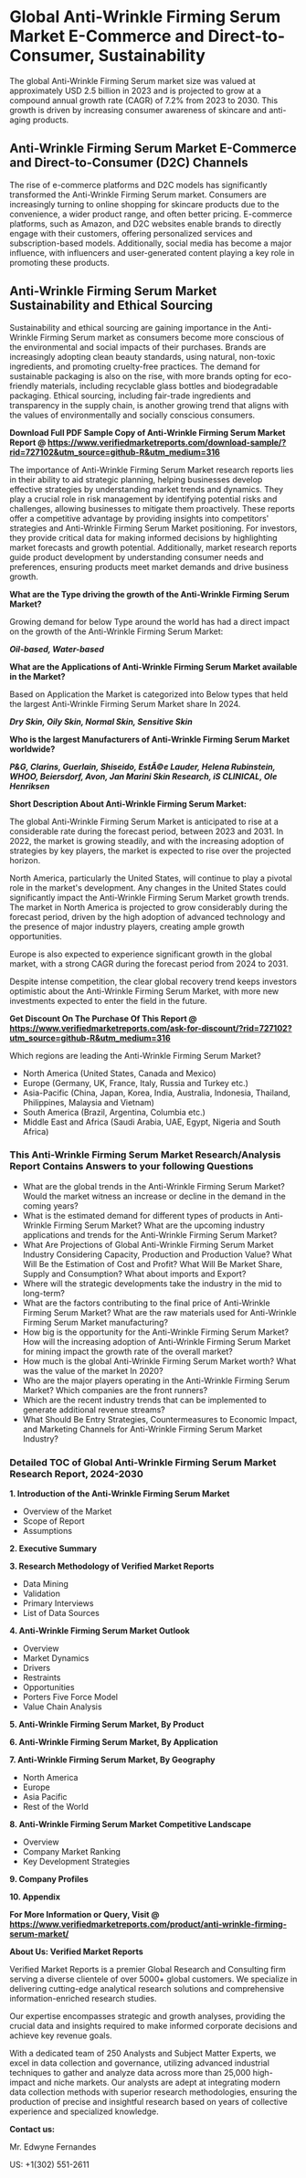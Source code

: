 <h1>Global Anti-Wrinkle Firming Serum Market E-Commerce and Direct-to-Consumer, Sustainability</h1><p class=""><p>The global Anti-Wrinkle Firming Serum market size was valued at approximately USD 2.5 billion in 2023 and is projected to grow at a compound annual growth rate (CAGR) of 7.2% from 2023 to 2030. This growth is driven by increasing consumer awareness of skincare and anti-aging products.</p><h2>Anti-Wrinkle Firming Serum Market E-Commerce and Direct-to-Consumer (D2C) Channels</h2><p>The rise of e-commerce platforms and D2C models has significantly transformed the Anti-Wrinkle Firming Serum market. Consumers are increasingly turning to online shopping for skincare products due to the convenience, a wider product range, and often better pricing. E-commerce platforms, such as Amazon, and D2C websites enable brands to directly engage with their customers, offering personalized services and subscription-based models. Additionally, social media has become a major influence, with influencers and user-generated content playing a key role in promoting these products.</p><h2>Anti-Wrinkle Firming Serum Market Sustainability and Ethical Sourcing</h2><p>Sustainability and ethical sourcing are gaining importance in the Anti-Wrinkle Firming Serum market as consumers become more conscious of the environmental and social impacts of their purchases. Brands are increasingly adopting clean beauty standards, using natural, non-toxic ingredients, and promoting cruelty-free practices. The demand for sustainable packaging is also on the rise, with more brands opting for eco-friendly materials, including recyclable glass bottles and biodegradable packaging. Ethical sourcing, including fair-trade ingredients and transparency in the supply chain, is another growing trend that aligns with the values of environmentally and socially conscious consumers.</p></p><p class=""><strong>Download Full PDF Sample Copy of Anti-Wrinkle Firming Serum Market Report @ <a href="https://www.verifiedmarketreports.com/download-sample/?rid=727102&utm_source=github-R&utm_medium=316" target="_blank">https://www.verifiedmarketreports.com/download-sample/?rid=727102&utm_source=github-R&utm_medium=316</a></strong></p><p>The importance of&nbsp;Anti-Wrinkle Firming Serum Market research reports lies in their ability to aid strategic planning, helping businesses develop effective strategies by understanding market trends and dynamics. They play a crucial role in risk management by identifying potential risks and challenges, allowing businesses to mitigate them proactively. These reports offer a competitive advantage by providing insights into competitors' strategies and Anti-Wrinkle Firming Serum Market positioning. For investors, they provide critical data for making informed decisions by highlighting market forecasts and growth potential. Additionally, market research reports guide product development by understanding consumer needs and preferences, ensuring products meet market demands and drive business growth.</p><p><strong>What are the&nbsp;Type driving the growth of the Anti-Wrinkle Firming Serum Market?</strong></p><p id="" class="">Growing demand for below Type around the world has had a direct impact on the growth of the Anti-Wrinkle Firming Serum Market:</p><p class=""><em><strong>Oil-based, Water-based</strong></em></p><p class=""><strong>What are the&nbsp;Applications&nbsp;of Anti-Wrinkle Firming Serum Market available in the Market?</strong></p><p id="" class="">Based on Application the Market is categorized into Below types that held the largest Anti-Wrinkle Firming Serum Market share In 2024.</p><p class=""><em><strong>Dry Skin, Oily Skin, Normal Skin, Sensitive Skin</strong></em></p><p class=""><strong>Who is the largest Manufacturers of Anti-Wrinkle Firming Serum Market worldwide?</strong></p><p><em><strong>P&G, Clarins, Guerlain, Shiseido, EstÃ©e Lauder, Helena Rubinstein, WHOO, Beiersdorf, Avon, Jan Marini Skin Research, iS CLINICAL, Ole Henriksen</strong></em></p><p id="" class=""><strong>Short Description About Anti-Wrinkle Firming Serum Market:</strong></p><p>The global Anti-Wrinkle Firming Serum Market is anticipated to rise at a considerable rate during the forecast period, between 2023 and 2031. In 2022, the market is growing steadily, and with the increasing adoption of strategies by key players, the market is expected to rise over the projected horizon.</p><p>North America, particularly the United States, will continue to play a pivotal role in the market's development. Any changes in the United States could significantly impact the Anti-Wrinkle Firming Serum Market growth trends. The market in North America is projected to grow considerably during the forecast period, driven by the high adoption of advanced technology and the presence of major industry players, creating ample growth opportunities.</p><p>Europe is also expected to experience significant growth in the global market, with a strong CAGR during the forecast period from 2024 to 2031.</p><p>Despite intense competition, the clear global recovery trend keeps investors optimistic about the Anti-Wrinkle Firming Serum Market, with more new investments expected to enter the field in the future.</p><p id="" class=""><strong>Get Discount On The Purchase Of This Report @ <a href="https://www.verifiedmarketreports.com/ask-for-discount/?rid=727102?utm_source=github-R&utm_medium=316" target="_blank">https://www.verifiedmarketreports.com/ask-for-discount/?rid=727102?utm_source=github-R&utm_medium=316</a></strong></p><p class="">Which regions are leading the Anti-Wrinkle Firming Serum Market?</p><ul><li>North America (United States, Canada and Mexico)</li><li>Europe (Germany, UK, France, Italy, Russia and Turkey etc.)</li><li>Asia-Pacific (China, Japan, Korea, India, Australia, Indonesia, Thailand, Philippines, Malaysia and Vietnam)</li><li>South America (Brazil, Argentina, Columbia etc.)</li><li>Middle East and Africa (Saudi Arabia, UAE, Egypt, Nigeria and South Africa)</li></ul><h3 id="" class="">This Anti-Wrinkle Firming Serum Market Research/Analysis Report Contains Answers to your following Questions</h3><ul><li>What are the global trends in the Anti-Wrinkle Firming Serum Market? Would the market witness an increase or decline in the demand in the coming years?</li><li>What is the estimated demand for different types of products in Anti-Wrinkle Firming Serum Market? What are the upcoming industry applications and trends for the Anti-Wrinkle Firming Serum Market?</li><li>What Are Projections of Global Anti-Wrinkle Firming Serum Market Industry Considering Capacity, Production and Production Value? What Will Be the Estimation of Cost and Profit? What Will Be Market Share, Supply and Consumption? What about imports and Export?</li><li>Where will the strategic developments take the industry in the mid to long-term?</li><li>What are the factors contributing to the final price of Anti-Wrinkle Firming Serum Market? What are the raw materials used for Anti-Wrinkle Firming Serum Market manufacturing?</li><li>How big is the opportunity for the Anti-Wrinkle Firming Serum Market? How will the increasing adoption of Anti-Wrinkle Firming Serum Market for mining impact the growth rate of the overall market?</li><li>How much is the global Anti-Wrinkle Firming Serum Market worth? What was the value of the market In 2020?</li><li>Who are the major players operating in the Anti-Wrinkle Firming Serum Market? Which companies are the front runners?</li><li>Which are the recent industry trends that can be implemented to generate additional revenue streams?</li><li>What Should Be Entry Strategies, Countermeasures to Economic Impact, and Marketing Channels for Anti-Wrinkle Firming Serum Market Industry?</li></ul><h3 id="" class="">Detailed TOC of Global Anti-Wrinkle Firming Serum Market Research Report, 2024-2030</h3><p id="" class=""><strong>1. Introduction of the Anti-Wrinkle Firming Serum Market</strong></p><ul><li>Overview of the Market</li><li>Scope of Report</li><li>Assumptions</li></ul><p id="" class=""><strong>2. Executive Summary</strong></p><p id="" class=""><strong>3. Research Methodology of Verified Market Reports</strong></p><ul><li>Data Mining</li><li>Validation</li><li>Primary Interviews</li><li>List of Data Sources</li></ul><p id="" class=""><strong>4. Anti-Wrinkle Firming Serum Market Outlook</strong></p><ul><li>Overview</li><li>Market Dynamics</li><li>Drivers</li><li>Restraints</li><li>Opportunities</li><li>Porters Five Force Model</li><li>Value Chain Analysis</li></ul><p id="" class=""><strong>5. Anti-Wrinkle Firming Serum Market, By Product</strong></p><p id="" class=""><strong>6. Anti-Wrinkle Firming Serum Market, By Application</strong></p><p id="" class=""><strong>7. Anti-Wrinkle Firming Serum Market, By Geography</strong></p><ul><li>North America</li><li>Europe</li><li>Asia Pacific</li><li>Rest of the World</li></ul><p id="" class=""><strong>8. Anti-Wrinkle Firming Serum Market Competitive Landscape</strong></p><ul><li>Overview</li><li>Company Market Ranking</li><li>Key Development Strategies</li></ul><p id="" class=""><strong>9. Company Profiles</strong></p><p id="" class=""><strong>10. Appendix</strong></p><p id="" class=""><strong>For More Information or Query, Visit @ <a href="https://www.verifiedmarketreports.com/product/anti-wrinkle-firming-serum-market/" target="_blank">https://www.verifiedmarketreports.com/product/anti-wrinkle-firming-serum-market/</a></strong></p><p id="" class=""><strong>About Us: Verified Market Reports</strong></p><p id="" class="">Verified Market Reports is a premier Global Research and Consulting firm serving a diverse clientele of over 5000+ global customers. We specialize in delivering cutting-edge analytical research solutions and comprehensive information-enriched research studies.</p><p id="" class="">Our expertise encompasses strategic and growth analyses, providing the crucial data and insights required to make informed corporate decisions and achieve key revenue goals.</p><p id="" class="">With a dedicated team of 250 Analysts and Subject Matter Experts, we excel in data collection and governance, utilizing advanced industrial techniques to gather and analyze data across more than 25,000 high-impact and niche markets. Our analysts are adept at integrating modern data collection methods with superior research methodologies, ensuring the production of precise and insightful research based on years of collective experience and specialized knowledge.</p><p id="" class=""><strong>Contact us:</strong></p><p id="" class="">Mr. Edwyne Fernandes</p><p id="" class="">US: +1(302) 551-2611</p>